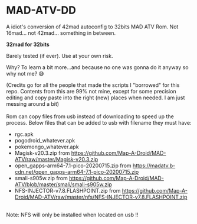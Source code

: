 # MAD-ATV-DD

A idiot's conversion of 42mad autoconfig to 32bits MAD ATV Rom.
Not 16mad... not 42mad... something in between.

__32mad for 32bits__

Barely tested (if ever). Use at your own risk.

Why? To learn a bit more...and because no one was gonna do it anyway so why not me? 😅

(Credits go for all the people that made the scripts I "borrowed" for this repo. Contents from this are 99% not mine, except for some precision editing and copy paste into the right (new) places when needed. I am just messing around a bit)
<BR>
<BR>
Rom can copy files from usb instead of downloading to speed up the process. Below files that can be added to usb with filename they must have:<BR>
  - rgc.apk
  - pogodroid_whatever.apk
  - pokemongo_whatever.apk
  - Magisk-v20.3.zip from <https://github.com/Map-A-Droid/MAD-ATV/raw/master/Magisk-v20.3.zip>
  - open_gapps-arm64-7.1-pico-20200715.zip from <https://madatv.b-cdn.net/open_gapps-arm64-7.1-pico-20200715.zip>
  - smali-s905w.zip from <https://github.com/Map-A-Droid/MAD-ATV/blob/master/smali/smali-s905w.zip>
  - NFS-INJECTOR-v7.8.FLASHPOINT.zip from <https://github.com/Map-A-Droid/MAD-ATV/raw/master/nfs/NFS-INJECTOR-v7.8.FLASHPOINT.zip>
<BR>  
  Note: NFS will only be installed when located on usb !!
